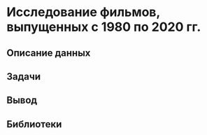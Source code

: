 # Исследование фильмов, выпущенных с 1980 по 2020 гг.

## Описание данных

## Задачи

## Вывод


## Библиотеки
